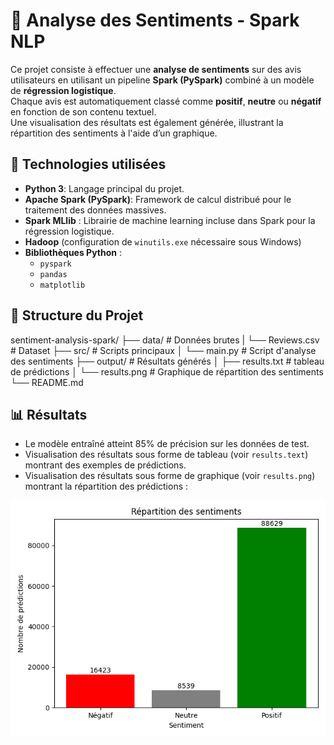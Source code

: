 # 🧠 Analyse des Sentiments - Spark NLP

Ce projet consiste à effectuer une **analyse de sentiments** sur des avis utilisateurs en utilisant un pipeline **Spark (PySpark)** combiné à un modèle de **régression logistique**.  
Chaque avis est automatiquement classé comme **positif**, **neutre** ou **négatif** en fonction de son contenu textuel.  
Une visualisation des résultats est également générée, illustrant la répartition des sentiments à l'aide d’un graphique.



## 🔧 Technologies utilisées

- **Python 3**:  Langage principal du projet.
- **Apache Spark (PySpark)**: Framework de calcul distribué pour le traitement des données massives.
- **Spark MLlib** : Librairie de machine learning incluse dans Spark pour la régression logistique.
- **Hadoop** (configuration de `winutils.exe` nécessaire sous Windows)
- **Bibliothèques Python** :
  - `pyspark`
  - `pandas`
  - `matplotlib`


## 📂 Structure du Projet

sentiment-analysis-spark/
├── data/                  # Données brutes
|   └── Reviews.csv        # Dataset
├── src/                   # Scripts principaux
│   └── main.py            # Script d'analyse des sentiments
├── output/                # Résultats générés
│   ├── results.txt        # tableau de prédictions
│   └── results.png        # Graphique de répartition des sentiments
└── README.md              



## 📊 Résultats

- Le modèle entraîné atteint 85% de précision sur les données de test.
- Visualisation des résultats sous forme de tableau (voir `results.text`) montrant des exemples de prédictions.
- Visualisation des résultats sous forme de graphique (voir `results.png`) montrant la répartition des prédictions :

![Répartition des sentiments](https://github.com/hendhamdi/Sentiment-Analysis---Spark-NLP/blob/main/output/results.png)
